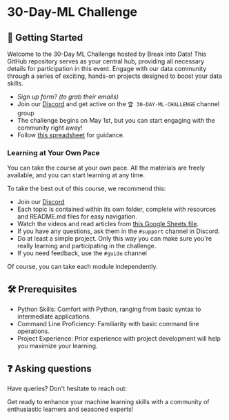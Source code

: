 # 30-Day-ML Challenge

## 🌟 Getting Started

Welcome to the 30-Day ML Challenge hosted by Break into Data! This GitHub repository serves as your central hub, providing all necessary details for participation in this event. Engage with our data community through a series of exciting, hands-on projects designed to boost your data skills.

* _Sign up form? (to grab their emails)_
* Join our [Discord](https://discord.gg/G6wwZXrFPB) and get active on the `🏆 30-DAY-ML-CHALLENGE` channel group
* The challenge begins on May 1st, but you can start engaging with the community right away!
* Follow [this spreadsheet](https://docs.google.com/spreadsheets/d/13fsOcgX6VtGpLcjl9-h3xL3e3ym4q0uROEUbrlT38eE/edit#gid=0) for guidance.

### Learning at Your Own Pace

You can take the course at your own pace. All the materials are freely available, and you can start learning at any time.

To take the best out of this course, we recommend this:

* Join our [Discord](https://discord.gg/G6wwZXrFPB)
* Each topic is contained within its own folder, complete with resources and README.md files for easy navigation.
* Watch the videos and read articles from [this Google Sheets file](https://docs.google.com/spreadsheets/d/13fsOcgX6VtGpLcjl9-h3xL3e3ym4q0uROEUbrlT38eE/edit#gid=0).
* If you have any questions, ask them in the `#support` channel in Discord.
* Do at least a simple project. Only this way you can make sure you're really learning and participating in the challenge.
* If you need feedback, use the `#guide` channel

Of course, you can take each module independently.

## 🛠️ Prerequisites

* Python Skills: Comfort with Python, ranging from basic syntax to intermediate applications.
* Command Line Proficiency: Familiarity with basic command line operations.
* Project Experience: Prior experience with project development will help you maximize your learning.

## ❓ Asking questions

Have queries? Don't hesitate to reach out:


Get ready to enhance your machine learning skills with a community of enthusiastic learners and seasoned experts!